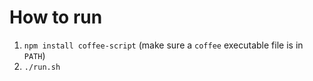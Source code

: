 # How to run

1. `npm install coffee-script` (make sure a `coffee` executable file is in `PATH`)
2. `./run.sh`
